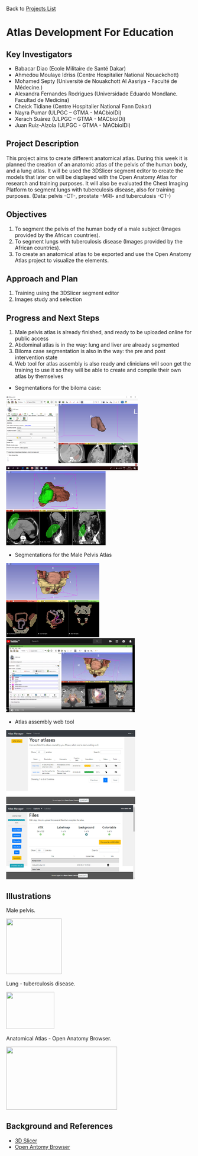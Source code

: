 Back to [Projects List](../../README.md#ProjectsList)

# Atlas Development For Education


## Key Investigators

- Babacar Diao (Ecole Militaire de Santé Dakar)
- Ahmedou Moulaye Idriss (Centre Hospitalier National Nouackchott)
-	Mohamed Septy (Université de Nouakchott Al Aasriya - Faculté de Médecine.)
-	Alexandra Fernandes Rodrigues (Universidade Eduardo Mondlane. Facultad de Medicina)
-	Cheick Tidiane (Centre Hospitalier National Fann Dakar)
- Nayra Pumar (ULPGC – GTMA - MACbioIDi)
-	Xerach Suárez (ULPGC – GTMA - MACbioIDi)
- Juan Ruiz-Alzola (ULPGC - GTMA - MACbioIDi)


## Project Description

This project aims to create different anatomical atlas. During this week it is planned the creation
of an anatomic atlas of the pelvis of the human body, and a lung atlas. It will be used the 3DSlicer
segment editor to create the models that later on will be displayed with the Open Anatomy Atlas for
research and training purposes. It will also be evaluated the Chest Imaging Platform to segment lungs with 
tuberculosis disease, also for training purposes. (Data: pelvis -CT-, prostate -MRI- and tuberculosis -CT-)


## Objectives

1. To segment the pelvis of the human body of a male subject (Images provided by the African countries).
1. To segment lungs with tuberculosis disease (Images provided by the African countries).
1. To create an anatomical atlas to be exported and use the Open Anatomy Atlas project to visualize the elements.


## Approach and Plan

1. Training using the 3DSlicer segment editor
1. Images study and selection


## Progress and Next Steps

1. Male pelvis atlas is already finished, and ready to be uploaded online for public access
1. Abdominal atlas is in the way: lung and liver are already segmented
1. Biloma case segmentation is also in the way: the pre and post intervention state
1. Web tool for atlas assembly is also ready and clinicians will soon get the training to use it so they will be able to create and compile their own atlas by themselves

* Segmentations for the biloma case:

 <img src="spleen_biloma.png" height="200">  <img src="biloma.png" height="200">

* Segmentations for the Male Pelvis Atlas

<img src="pelvis-segmentation.png" height="200">   [<img src="pelvis-video.jpg" height="200">](https://www.youtube.com/watch?v=lkSY_Km5JF0 "Male Pelvis Video")

* Atlas assembly web tool

<img src="tool0.jpg" height="200">   <img src="tool1.jpg" height="200"> 



## Illustrations

Male pelvis.

<img src="PelvisMale.png" width="150" height="150">

Lung - tuberculosis disease.

<img src="Tuberculosis-x-ray.jpg" width="130" height="100">

Anatomical Atlas - Open Anatomy Browser.

<img src="oabrowser.jpg" width="300" height="170">

## Background and References

+ [3D Slicer](https://www.slicer.org)
+ [Open Antomy Browser](https://www.openanatomy.org/)
